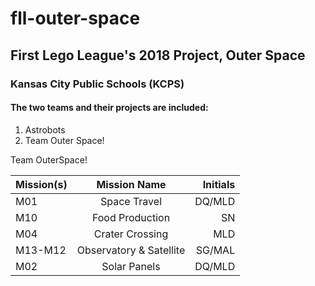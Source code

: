 # fll-outer-space
## First Lego League's 2018 Project, Outer Space
### Kansas City Public Schools (KCPS)

#### The two teams and their projects are included:
1.  Astrobots
2.  Team Outer Space!

Team OuterSpace!

| Mission(s) | Mission Name    | Initials  |
| -----------|:---------------:| ---------:|
| M01        | Space Travel    | DQ/MLD |
| M10        | Food Production | SN     | 
| M04        | Crater Crossing | MLD    |
| M13-M12    | Observatory & Satellite  | SG/MAL 
| M02        | Solar Panels  | DQ/MLD

